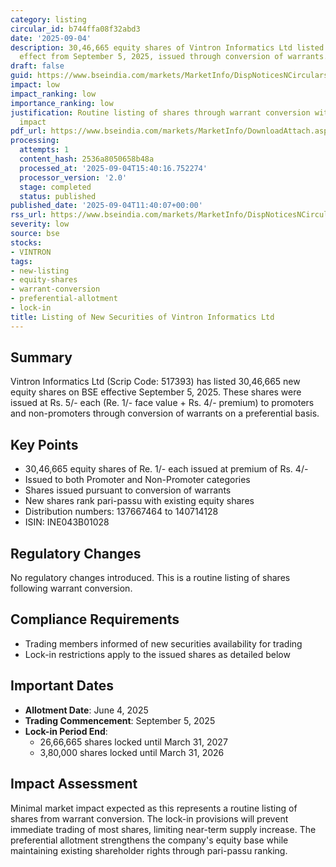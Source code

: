 ```yaml
---
category: listing
circular_id: b744ffa08f32abd3
date: '2025-09-04'
description: 30,46,665 equity shares of Vintron Informatics Ltd listed on BSE with
  effect from September 5, 2025, issued through conversion of warrants.
draft: false
guid: https://www.bseindia.com/markets/MarketInfo/DispNoticesNCirculars.aspx?Noticeid={84CC7FD2-7DC8-4D52-AEA5-87AB8CC679F7}&noticeno=20250904-21&dt=09/04/2025&icount=21&totcount=62&flag=0
impact: low
impact_ranking: low
importance_ranking: low
justification: Routine listing of shares through warrant conversion with limited market
  impact
pdf_url: https://www.bseindia.com/markets/MarketInfo/DownloadAttach.aspx?id=20250904-21&attachedId=
processing:
  attempts: 1
  content_hash: 2536a8050658b48a
  processed_at: '2025-09-04T15:40:16.752274'
  processor_version: '2.0'
  stage: completed
  status: published
published_date: '2025-09-04T11:40:07+00:00'
rss_url: https://www.bseindia.com/markets/MarketInfo/DispNoticesNCirculars.aspx?Noticeid={84CC7FD2-7DC8-4D52-AEA5-87AB8CC679F7}&noticeno=20250904-21&dt=09/04/2025&icount=21&totcount=62&flag=0
severity: low
source: bse
stocks:
- VINTRON
tags:
- new-listing
- equity-shares
- warrant-conversion
- preferential-allotment
- lock-in
title: Listing of New Securities of Vintron Informatics Ltd
---
```


## Summary

Vintron Informatics Ltd (Scrip Code: 517393) has listed 30,46,665 new equity shares on BSE effective September 5, 2025. These shares were issued at Rs. 5/- each (Re. 1/- face value + Rs. 4/- premium) to promoters and non-promoters through conversion of warrants on a preferential basis.

## Key Points

- 30,46,665 equity shares of Re. 1/- each issued at premium of Rs. 4/-
- Issued to both Promoter and Non-Promoter categories
- Shares issued pursuant to conversion of warrants
- New shares rank pari-passu with existing equity shares
- Distribution numbers: 137667464 to 140714128
- ISIN: INE043B01028

## Regulatory Changes

No regulatory changes introduced. This is a routine listing of shares following warrant conversion.

## Compliance Requirements

- Trading members informed of new securities availability for trading
- Lock-in restrictions apply to the issued shares as detailed below

## Important Dates

- **Allotment Date**: June 4, 2025
- **Trading Commencement**: September 5, 2025
- **Lock-in Period End**: 
  - 26,66,665 shares locked until March 31, 2027
  - 3,80,000 shares locked until March 31, 2026

## Impact Assessment

Minimal market impact expected as this represents a routine listing of shares from warrant conversion. The lock-in provisions will prevent immediate trading of most shares, limiting near-term supply increase. The preferential allotment strengthens the company's equity base while maintaining existing shareholder rights through pari-passu ranking.